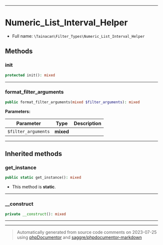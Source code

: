 ***

# Numeric_List_Interval_Helper





* Full name: `\Tainacan\Filter_Types\Numeric_List_Interval_Helper`




## Methods


### init



```php
protected init(): mixed
```











***

### format_filter_arguments



```php
public format_filter_arguments(mixed $filter_arguments): mixed
```








**Parameters:**

| Parameter | Type | Description |
|-----------|------|-------------|
| `$filter_arguments` | **mixed** |  |




***


## Inherited methods


### get_instance



```php
public static get_instance(): mixed
```



* This method is **static**.







***

### __construct



```php
private __construct(): mixed
```











***


***
> Automatically generated from source code comments on 2023-07-25 using [phpDocumentor](http://www.phpdoc.org/) and [saggre/phpdocumentor-markdown](https://github.com/Saggre/phpDocumentor-markdown)
